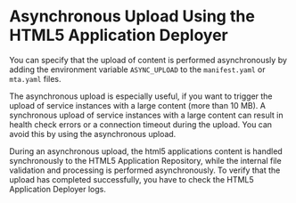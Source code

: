 <!-- loio18c1edcc125740f98856dcf1392112d8 -->

# Asynchronous Upload Using the HTML5 Application Deployer

You can specify that the upload of content is performed asynchronously by adding the environment variable `ASYNC_UPLOAD` to the `manifest.yaml` or `mta.yaml` files.

The asynchronous upload is especially useful, if you want to trigger the upload of service instances with a large content \(more than 10 MB\). A synchronous upload of service instances with a large content can result in health check errors or a connection timeout during the upload. You can avoid this by using the asynchronous upload.

During an asynchronous upload, the html5 applications content is handled synchronously to the HTML5 Application Repository, while the internal file validation and processing is performed asynchronously. To verify that the upload has completed successfully, you have to check the HTML5 Application Deployer logs.

